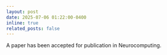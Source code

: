 ```yaml
---
layout: post
date: 2025-07-06 01:22:00-0400
inline: true
related_posts: false
---
```


A paper has been accepted for publication in Neurocomputing.
